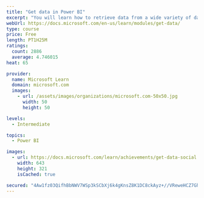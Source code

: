 ```yaml
---
title: "Get data in Power BI"
excerpt: "You will learn how to retrieve data from a wide variety of data sources, including Microsoft Excel, relational databases, and NoSQL data stores. You will also learn how to improve performance while retrieving data."
webUrl: https://docs.microsoft.com/en-us/learn/modules/get-data/
type: course
price: Free
length: PT1H25M
ratings:
  count: 2886
  average: 4.746015
heat: 65

provider:
  name: Microsoft Learn
  domain: microsoft.com
  images:
    - url: /assets/images/organizations/microsoft.com-50x50.jpg
      width: 50
      height: 50

levels:
  - Intermediate

topics:
  - Power BI

images:
  - url: https://docs.microsoft.com/learn/achievements/get-data-social.png
    width: 643
    height: 321
    isCached: true

secured: "4Aw1fz03QifhBbNWV7WSp3kSCbXj6k4gKnsZ8K1DC8ckAyz+//VReweHCZ7Ghvr/9y7qj8RSY0BGN2hzhPyp6jSjkvf240CP2wPdVYVOTn2VkW0jkph3D7QDYHrgY1muDPQ0Z2dBz9p4feITd7JpU0m0MvezhOwUr3MRxnnt07f4Gj51dMhLLsCKOUPM167KIpszlRUYMVumKvZUxX/1eSJK+jS1qaYc20saKCx55Zxfa/RVOwh1sJQrGcqUMGqzukiflopdzGXqthU1mzzrpyURzbThLNT+yQ8qZ1tbDtg2wjAVPrYe3GVdXXtNVpTJnkqv302mApOc9118VH0p++20TsjhF8hJ0/oeQwaeZETJ9Dk1TynbG9rJOiOT92kqzn0HpizTTZfcsOR/2XS6GVGerXDuD5A3lPagp11UNO4=;UJMpDIgo79PZUB2k4brWtA=="
---
```



